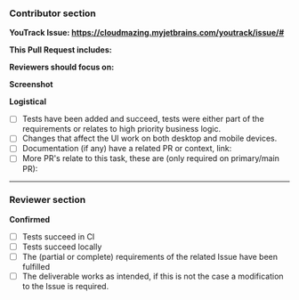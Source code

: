 <!--
IMPORTANT: Pull requests are a crucial part in the development process. As a company we firmly believe in finding the
    best balance between excellent code and efficiency. As such we laid down the following checklist to confirm
    we are on the right path.
-->

### Contributor section

<!-- First of all let's relate this Pull Request to our other systems if possible: -->
**YouTrack Issue: https://cloudmazing.myjetbrains.com/youtrack/issue/#**
<!-- If there's a related design document, please add a link here -->

**This Pull Request includes:**
<!-- Give a brief description of the areas that have changed, and possibly a short reasoning of why 
    this implementation is preferred over alternatives -->

**Reviewers should focus on:**
<!-- fill this out, ask for feedback on specific changes you are unsure about -->

**Screenshot**
<!-- include an image of the most relevant user-facing change, if any -->

**Logistical**
<!-- Please fill these out so that we understand the impact of this PR better -->
- [ ] Tests have been added and succeed, tests were either part of the requirements or relates to high priority business logic.
- [ ] Changes that affect the UI work on both desktop and mobile devices.
- [ ] Documentation (if any) have a related PR or context, link: 
- [ ] More PR's relate to this task, these are (only required on primary/main PR):
<!--
  - [ ] https://github.com/WH-CloudMazing/...
-->

---

<!--
IMPORTANT: the following section is for the reviewer, 
    the list contains subtle reminders of steps to take doing a PR review.
-->

### Reviewer section

**Confirmed**

- [ ] Tests succeed in CI
- [ ] Tests succeed locally
- [ ] The (partial or complete) requirements of the related Issue have been fulfilled
- [ ] The deliverable works as intended, if this is not the case a modification to the Issue is required.
